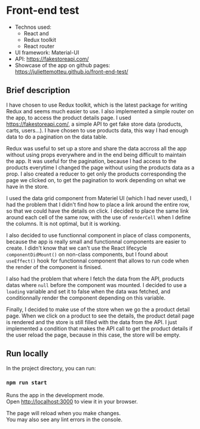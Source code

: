 # Front-end test

- Technos used:
  - React and
  - Redux toolkit
  - React router
- UI framework: Material-UI
- API: https://fakestoreapi.com/
- Showcase of the app on github pages: https://juliettemotteu.github.io/front-end-test/

## Brief description

I have chosen to use Redux toolkit, which is the latest package for writing Redux and seems much easier to use.
I also implemented a simple router on the app, to access the product details page.
I used https://fakestoreapi.com/, a simple API to get fake store data (products, carts, users...). I have chosen to use products data, this way I had enough data to do a pagination on the data table.

Redux was useful to set up a store and share the data accross all the app without using props everywhere and in the end being difficult to maintain the app. It was useful for the pagination, because I had access to the products everytime I changed the page without using the products data as a prop. I also created a reducer to get only the products corresponding the page we clicked on, to get the pagination to work depending on what we have in the store.

I used the data grid component from Materiel UI (which I had never used), I had the problem that I didn't find how to place a link around the entire row, so that we could have the details on click. I decided to place the same link around each cell of the same row, with the use of `renderCell` when I define the columns. It is not optimal, but it is working.

I also decided to use functionnal component in place of class components, because the app is really small and functionnal components are easier to create. I didn't know that we can't use the React lifecycle `componentDidMount()` on non-class components, but I found about `useEffect()` hook for functionnal component that allows to run code when the render of the component is finised.

I also had the problem that where I fetch the data from the API, products datas where `null` before the component was mounted. I decided to use a `loading` variable and set it to false when the data was fetched, and conditionnally render the component depending on this variable.

Finally, I decided to make use of the store when we go the a product detail page. When we click on a product to see the details, the product detail page is rendered and the store is still filled with the data from the API. I just implemented a condition that makes the API call to get the product details if the user reload the page, because in this case, the store will be empty.

## Run locally

In the project directory, you can run:

### `npm run start`

Runs the app in the development mode.\
Open [http://localhost:3000](http://localhost:3000) to view it in your browser.

The page will reload when you make changes.\
You may also see any lint errors in the console.

